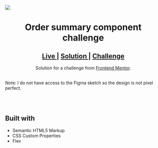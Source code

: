 <img src="https://res.cloudinary.com/dz209s6jk/image/upload/q_auto:good,w_900/Challenges/gh4wbxnbnf9wqezb0b6y.jpg"></img>


<h1 align="center">Order summary component challenge</h1>

<div align="center">
  <h2>
    <a href="https://abdulrahmanfe.github.io/Challenge_Num_03/" target="_blank">
      Live
    </a>
    <span> | </span>
    <a href="https://www.frontendmentor.io/solutions/responsive-order-summary-card-component-html5-and-css3-St0AgakOp" target="_blank">
      Solution
    </a>
   <span> | </span>
    <a href="https://www.frontendmentor.io/challenges/order-summary-component-QlPmajDUj" target="_blank">
      Challenge
    </a>
  </h2>
</div>
<div align="center">
   Solution for a challenge from <a href="https://www.frontendmentor.io/" target="_blank">Frontend Mentor</a>.
</div>
<br />
<p>Note: I do not have access to the Figma sketch so the design is not pixel perfect.</p>
<br />
<br />
<h2>Built with</h2>

- Semantic HTML5 Markup
- CSS Custom Properties
- Flex
